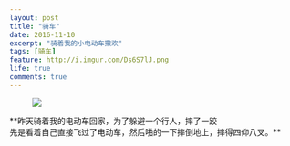 ```yaml
---
layout: post
title: "骑车"
date: 2016-11-10
excerpt: "骑着我的小电动车撒欢"
tags: [骑车]
feature: http://i.imgur.com/Ds6S7lJ.png
life: true
comments: true
---
```

<figure>
	<a href="{{ site.staticUrl }}/image/jpg/bike.jpg"><img src="{{ site.staticUrl }}/image/jpg/bike.jpg"></a>
</figure>
**昨天骑着我的电动车回家，为了躲避一个行人，摔了一跤<br/>
先是看着自己直接飞过了电动车，然后啪的一下摔倒地上，摔得四仰八叉。**
